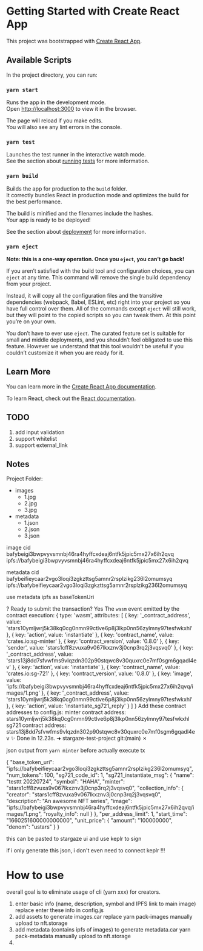 # Getting Started with Create React App

This project was bootstrapped with [Create React App](https://github.com/facebook/create-react-app).

## Available Scripts

In the project directory, you can run:

### `yarn start`

Runs the app in the development mode.\
Open [http://localhost:3000](http://localhost:3000) to view it in the browser.

The page will reload if you make edits.\
You will also see any lint errors in the console.

### `yarn test`

Launches the test runner in the interactive watch mode.\
See the section about [running tests](https://facebook.github.io/create-react-app/docs/running-tests) for more information.

### `yarn build`

Builds the app for production to the `build` folder.\
It correctly bundles React in production mode and optimizes the build for the best performance.

The build is minified and the filenames include the hashes.\
Your app is ready to be deployed!

See the section about [deployment](https://facebook.github.io/create-react-app/docs/deployment) for more information.

### `yarn eject`

**Note: this is a one-way operation. Once you `eject`, you can’t go back!**

If you aren’t satisfied with the build tool and configuration choices, you can `eject` at any time. This command will remove the single build dependency from your project.

Instead, it will copy all the configuration files and the transitive dependencies (webpack, Babel, ESLint, etc) right into your project so you have full control over them. All of the commands except `eject` will still work, but they will point to the copied scripts so you can tweak them. At this point you’re on your own.

You don’t have to ever use `eject`. The curated feature set is suitable for small and middle deployments, and you shouldn’t feel obligated to use this feature. However we understand that this tool wouldn’t be useful if you couldn’t customize it when you are ready for it.

## Learn More

You can learn more in the [Create React App documentation](https://facebook.github.io/create-react-app/docs/getting-started).

To learn React, check out the [React documentation](https://reactjs.org/).

## TODO
1. add input validation
2. support whitelist
3. support external_link

## Notes
Project Folder:
  - images
    - 1.jpg
    - 2.jpg
    - 3.jpg
  - metadata
    - 1.json
    - 2.json
    - 3.json


image 
cid    bafybeigi3bwpvyvsmnbj46ra4hyffcxdeaj6ntfk5jpic5mx27x6ih2qvq
ipfs://bafybeigi3bwpvyvsmnbj46ra4hyffcxdeaj6ntfk5jpic5mx27x6ih2qvq

metadata
cid     bafybeifieycaar2vgo3loqi3zgkzttsg5amnr2rsplzikg236l2omumsyq
ipfs://bafybeifieycaar2vgo3loqi3zgkzttsg5amnr2rsplzikg236l2omumsyq

use metadata ipfs as baseTokenUri


? Ready to submit the transaction? Yes
The `wasm` event emitted by the contract execution: {
  type: 'wasm',
  attributes: [
    {
      key: '_contract_address',
      value: 'stars10ymljwrj5k38kq0cg0nmn99ctlve6p8j3lkp0nn56zylmny97tesfwkxhl'
    },
    { key: 'action', value: 'instantiate' },
    { key: 'contract_name', value: 'crates.io:sg-minter' },
    { key: 'contract_version', value: '0.8.0' },
    {
      key: 'sender',
      value: 'stars1cff8zvuxa9v067lkxznv3j0cnp3rq2j3vqsvq0'
    },
    {
      key: '_contract_address',
      value: 'stars13j8dd7sfvwfms9vlqzdn302p90stqwc8v30quxrc0e7mf0sgm6gqadl4ev'
    },
    { key: 'action', value: 'instantiate' },
    { key: 'contract_name', value: 'crates.io:sg-721' },
    { key: 'contract_version', value: '0.8.0' },
    {
      key: 'image',
      value: 'ipfs://bafybeigi3bwpvyvsmnbj46ra4hyffcxdeaj6ntfk5jpic5mx27x6ih2qvq/images/1.png'
    },
    {
      key: '_contract_address',
      value: 'stars10ymljwrj5k38kq0cg0nmn99ctlve6p8j3lkp0nn56zylmny97tesfwkxhl'
    },
    { key: 'action', value: 'instantiate_sg721_reply' }
  ]
}
Add these contract addresses to config.js:
minter contract address:  stars10ymljwrj5k38kq0cg0nmn99ctlve6p8j3lkp0nn56zylmny97tesfwkxhl
sg721 contract address:  stars13j8dd7sfvwfms9vlqzdn302p90stqwc8v30quxrc0e7mf0sgm6gqadl4ev
✨  Done in 12.23s.
➜  stargaze-test-project git:(main) ✗ 




json output from `yarn minter` before actually execute tx

{
  "base_token_uri": "ipfs://bafybeifieycaar2vgo3loqi3zgkzttsg5amnr2rsplzikg236l2omumsyq",
  "num_tokens": 100,
  "sg721_code_id": 1,
  "sg721_instantiate_msg": {
    "name": "testtt 20220724",
    "symbol": "HAHA",
    "minter": "stars1cff8zvuxa9v067lkxznv3j0cnp3rq2j3vqsvq0",
    "collection_info": {
      "creator": "stars1cff8zvuxa9v067lkxznv3j0cnp3rq2j3vqsvq0",
      "description": "An awesome NFT series",
      "image": "ipfs://bafybeigi3bwpvyvsmnbj46ra4hyffcxdeaj6ntfk5jpic5mx27x6ih2qvq/images/1.png",
      "royalty_info": null
    }
  },
  "per_address_limit": 1,
  "start_time": "1660251600000000000",
  "unit_price": {
    "amount": "100000000",
    "denom": "ustars"
  }
}

this can be pasted to stargaze ui and use keplr to sign

if i only generate this json, i don't even need to connect keplr !!!


# How to use
overall goal is to eliminate usage of cli (yarn xxx) for creators.

1. enter basic info (name, description, symbol and IPFS link to main image)
    replace enter these info in config.js
2. add assets to generate images.car
    replace yarn pack-images
    manually upload to nft.storage
3. add metadata (contains ipfs of images) to generate metadata.car
    yarn pack-metadata
    manually upload to nft.storage
4. 